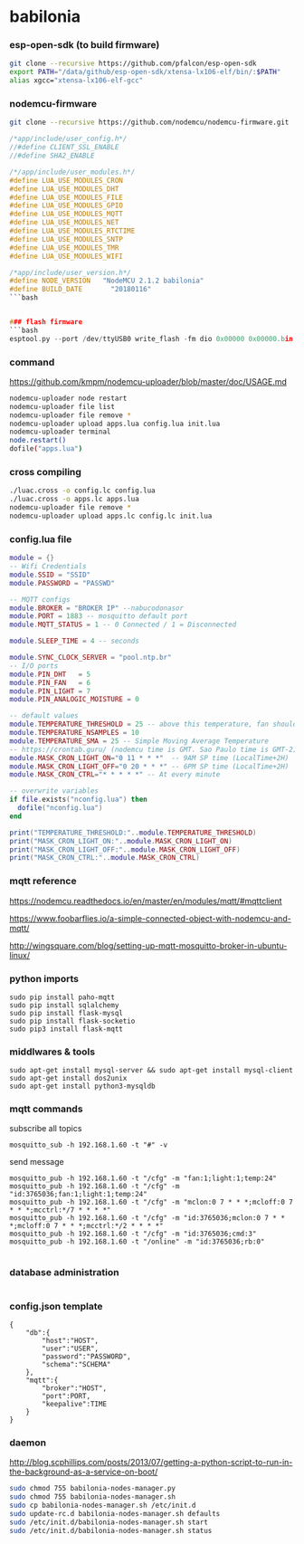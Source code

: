 # babilonia

### esp-open-sdk (to build firmware)
```bash
git clone --recursive https://github.com/pfalcon/esp-open-sdk
export PATH="/data/github/esp-open-sdk/xtensa-lx106-elf/bin/:$PATH"
alias xgcc="xtensa-lx106-elf-gcc"
```
### nodemcu-firmware

```bash
git clone --recursive https://github.com/nodemcu/nodemcu-firmware.git
```

```c
/*app/include/user_config.h*/
//#define CLIENT_SSL_ENABLE
//#define SHA2_ENABLE

/*/app/include/user_modules.h*/
#define LUA_USE_MODULES_CRON
#define LUA_USE_MODULES_DHT
#define LUA_USE_MODULES_FILE
#define LUA_USE_MODULES_GPIO
#define LUA_USE_MODULES_MQTT
#define LUA_USE_MODULES_NET
#define LUA_USE_MODULES_RTCTIME
#define LUA_USE_MODULES_SNTP
#define LUA_USE_MODULES_TMR
#define LUA_USE_MODULES_WIFI

/*app/include/user_version.h*/
#define NODE_VERSION   "NodeMCU 2.1.2 babilonia"
#define BUILD_DATE       "20180116"
```bash


### flash firmware
```bash
esptool.py --port /dev/ttyUSB0 write_flash -fm dio 0x00000 0x00000.bin 0x10000 0x10000.bin
```

### command
https://github.com/kmpm/nodemcu-uploader/blob/master/doc/USAGE.md
```bash
nodemcu-uploader node restart
nodemcu-uploader file list
nodemcu-uploader file remove *
nodemcu-uploader upload apps.lua config.lua init.lua
nodemcu-uploader terminal
node.restart()
dofile("apps.lua")
```
### cross compiling
```bash
./luac.cross -o config.lc config.lua
./luac.cross -o apps.lc apps.lua
nodemcu-uploader file remove *
nodemcu-uploader upload apps.lc config.lc init.lua
```

### config.lua file
```lua
module = {}
-- Wifi Credentials
module.SSID = "SSID"
module.PASSWORD = "PASSWD"

-- MQTT configs
module.BROKER = "BROKER IP" --nabucodonasor
module.PORT = 1883 -- mosquitto default port
module.MQTT_STATUS = 1 -- 0 Connected / 1 = Disconnected

module.SLEEP_TIME = 4 -- seconds

module.SYNC_CLOCK_SERVER = "pool.ntp.br"
-- I/O ports
module.PIN_DHT   = 5
module.PIN_FAN   = 6
module.PIN_LIGHT = 7
module.PIN_ANALOGIC_MOISTURE = 0

-- default values
module.TEMPERATURE_THRESHOLD = 25 -- above this temperature, fan should be off
module.TEMPERATURE_NSAMPLES = 10
module.TEMPERATURE_SMA = 25 -- Simple Moving Average Temperature
-- https://crontab.guru/ (nodemcu time is GMT. Sao Paulo time is GMT-2)
module.MASK_CRON_LIGHT_ON="0 11 * * *"  -- 9AM SP time (LocalTime+2H)
module.MASK_CRON_LIGHT_OFF="0 20 * * *" -- 6PM SP time (LocalTime+2H)
module.MASK_CRON_CTRL="* * * * *" -- At every minute

-- overwrite variables
if file.exists("nconfig.lua") then
  dofile("nconfig.lua")
end

print("TEMPERATURE_THRESHOLD:"..module.TEMPERATURE_THRESHOLD)
print("MASK_CRON_LIGHT_ON:"..module.MASK_CRON_LIGHT_ON)
print("MASK_CRON_LIGHT_OFF:"..module.MASK_CRON_LIGHT_OFF)
print("MASK_CRON_CTRL:"..module.MASK_CRON_CTRL)


```
### mqtt reference
https://nodemcu.readthedocs.io/en/master/en/modules/mqtt/#mqttclient

https://www.foobarflies.io/a-simple-connected-object-with-nodemcu-and-mqtt/

http://wingsquare.com/blog/setting-up-mqtt-mosquitto-broker-in-ubuntu-linux/

### python imports
```
sudo pip install paho-mqtt
sudo pip install sqlalchemy
sudo pip install flask-mysql
sudo pip install flask-socketio
sudo pip3 install flask-mqtt
```

### middlwares & tools
```
sudo apt-get install mysql-server && sudo apt-get install mysql-client
sudo apt-get install dos2unix
sudo apt-get install python3-mysqldb
```

### mqtt commands

subscribe all topics
```
mosquitto_sub -h 192.168.1.60 -t "#" -v
```
send message
```
mosquitto_pub -h 192.168.1.60 -t "/cfg" -m "fan:1;light:1;temp:24"
mosquitto_pub -h 192.168.1.60 -t "/cfg" -m "id:3765036;fan:1;light:1;temp:24"
mosquitto_pub -h 192.168.1.60 -t "/cfg" -m "mclon:0 7 * * *;mcloff:0 7 * * *;mcctrl:*/7 * * * *"
mosquitto_pub -h 192.168.1.60 -t "/cfg" -m "id:3765036;mclon:0 7 * * *;mcloff:0 7 * * *;mcctrl:*/2 * * * *"
mosquitto_pub -h 192.168.1.60 -t "/cfg" -m "id:3765036;cmd:3"
mosquitto_pub -h 192.168.1.60 -t "/online" -m "id:3765036;rb:0"


```

### database administration
```bash

```

### config.json template
```
{
    "db":{
        "host":"HOST",
        "user":"USER",
        "password":"PASSWORD",
        "schema":"SCHEMA"
    },
    "mqtt":{
        "broker":"HOST",
        "port":PORT,
        "keepalive":TIME
    }
}

```

### daemon
http://blog.scphillips.com/posts/2013/07/getting-a-python-script-to-run-in-the-background-as-a-service-on-boot/

```bash
sudo chmod 755 babilonia-nodes-manager.py
sudo chmod 755 babilonia-nodes-manager.sh
sudo cp babilonia-nodes-manager.sh /etc/init.d
sudo update-rc.d babilonia-nodes-manager.sh defaults
sudo /etc/init.d/babilonia-nodes-manager.sh start
sudo /etc/init.d/babilonia-nodes-manager.sh status
```
